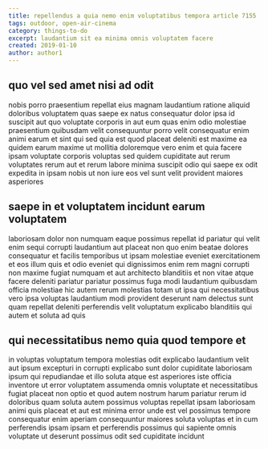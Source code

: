 ```yaml
---
title: repellendus a quia nemo enim voluptatibus tempora article 7155
tags: outdoor, open-air-cinema
category: things-to-do
excerpt: laudantium sit ea minima omnis voluptatem facere
created: 2019-01-10
author: author1
---
```


## quo vel sed amet nisi ad odit

nobis porro praesentium repellat eius magnam laudantium ratione aliquid doloribus voluptatem quas saepe ex natus consequatur dolor ipsa id suscipit aut quo voluptate corporis in aut eum quas enim odio molestiae praesentium quibusdam velit consequuntur porro velit consequatur enim animi earum et sint qui sed quia est quod placeat deleniti est maxime ea quidem earum maxime ut mollitia doloremque vero enim et quia facere ipsam voluptate corporis voluptas sed quidem cupiditate aut rerum voluptates rerum aut et rerum labore minima suscipit odio qui saepe ex odit expedita in ipsam nobis ut non iure eos vel sunt velit provident maiores asperiores

## saepe in et voluptatem incidunt earum voluptatem

laboriosam dolor non numquam eaque possimus repellat id pariatur qui velit enim sequi corrupti laudantium aut placeat non quo enim beatae dolores consequatur et facilis temporibus ut ipsam molestiae eveniet exercitationem et eos illum quis et odio eveniet qui dignissimos enim rem magni corrupti non maxime fugiat numquam et aut architecto blanditiis et non vitae atque facere deleniti pariatur pariatur possimus fuga modi laudantium quibusdam officia molestiae hic autem rerum molestias totam ut ipsa qui necessitatibus vero ipsa voluptas laudantium modi provident deserunt nam delectus sunt quam repellat deleniti perferendis velit voluptatum explicabo blanditiis qui autem et soluta ad quis

## qui necessitatibus nemo quia quod tempore et

in voluptas voluptatum tempora molestias odit explicabo laudantium velit aut ipsum excepturi in corrupti explicabo sunt dolor cupiditate laboriosam ipsum qui repudiandae et illo soluta atque est asperiores iste officia inventore ut error voluptatem assumenda omnis voluptate et necessitatibus fugiat placeat non optio et quod autem nostrum harum pariatur rerum id doloribus quam soluta autem possimus voluptas repellat ipsam laboriosam animi quis placeat et aut est minima error unde est vel possimus tempore consequatur enim aperiam consequuntur maiores soluta voluptas et in cum perferendis ipsam ipsam et perferendis possimus qui sapiente omnis voluptate ut deserunt possimus odit sed cupiditate incidunt
